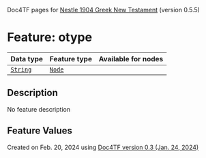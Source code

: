 Doc4TF pages for [Nestle 1904 Greek New Testament](https://github.com/saulocantanhede/tfgreek2/tree/master/tf) (version 0.5.5)
# Feature: otype
Data type|Feature type|Available for nodes
---|---|---
[`String`](featurebydatatype.md#string)|[`Node`](featurebytype.md#node)|
## Description
No feature description
## Feature Values
 

Created on Feb. 20, 2024 using [Doc4TF  version 0.3 (Jan. 24, 2024)](https://github.com/tonyjurg/Doc4TF) 
